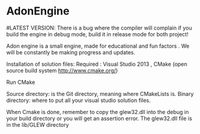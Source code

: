 # AdonEngine

#LATEST VERSION:
There is a bug where the compiler will complain if you build the engine in debug mode, build it in release mode for both project!


Adon engine is a small engine, made for educational and fun factors . We will be constantly be making progress and updates.

Installation of solution files:
Required : Visual Studio 2013 , CMake (open source build system http://www.cmake.org/)

Run CMake

Source directory: is the Git directory, meaning where CMakeLists is.
Binary directory: where to put all your visual studio solution files.

When Cmake is done, remember to copy the glew32.dll into the debug in your build directory or you will get an assertion error.
The glew32.dll file is in the lib/GLEW directory
